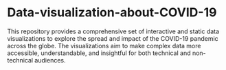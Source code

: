 # Data-visualization-about-COVID-19
This repository provides a comprehensive set of interactive and static data visualizations to explore the spread and impact of the COVID-19 pandemic across the globe. The visualizations aim to make complex data more accessible, understandable, and insightful for both technical and non-technical audiences.
